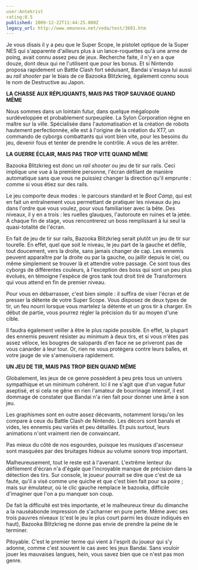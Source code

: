 ```yaml
---
user:Antekrist
rating:0.5
published: 2009-12-22T11:44:25.000Z
legacy_url: http://www.emunova.net/veda/test/3601.htm
---
```

Je vous disais il y a peu que le Super Scope, le pistolet optique de la Super NES qui s'apparente d'ailleurs plus à un lance-roquettes qu'à une arme de poing, avait connu assez peu de jeux. Recherche faite, il n'y en a que douze, dont deux qui ne l'utilisent que pour les bonus. Et si Nintendo proposa rapidement un Battle Clash fort séduisant, Bandai s'essaya lui aussi au _rail shooter_ par le biais de ce Bazooka Blitzkrieg, également connu sous le nom de Destructive au Japon.  

  

**LA CHASSE AUX RÉPLIQUANTS, MAIS PAS TROP SAUVAGE QUAND MÊME**  

Nous sommes dans un lointain futur, dans quelque mégalopole surdéveloppée et probablement surpeuplée. La Sylon Corporation règne en maître sur la ville. Spécialisée dans l'automatisation et la création de robots hautement perfectionnée, elle est à l'origine de la création du XT7, un commando de cyborgs combattants qui vont bien vite, pour les besoins du jeu, devenir fous et tenter de prendre le contrôle. A vous de les arrêter.  

  

**LA GUERRE ÉCLAIR, MAIS PAS TROP VITE QUAND MÊME**  

Bazooka Blitzkrieg est donc un _rail shooter_ ou jeu de tir sur rails. Ceci implique une vue à la première personne, l'écran défilant de manière automatique sans que vous ne puissiez changer la direction qu'il emprunte : comme si vous étiez sur des rails.  

Le jeu comporte deux modes : le parcours standard et le _Boot Camp_, qui est en fait un entraînement vous permettant de pratiquer les niveaux du jeu dans l'ordre que vous voulez, pour vous familiariser avec la bête. Des niveaux, il y en a trois : les ruelles glauques, l'autoroute en ruines et la jetée. A chaque fin de stage, vous rencontrerez un boss remplissant à lui seul la quasi-totalité de l'écran.  

En fait de jeu de tir sur rails, Bazooka Blitzkrieg serait plutôt un jeu de tir sur tourelle. En effet, quel que soit le niveau, le jeu part de la gauche et défile, tout doucement, vers la droite, sans jamais changer de cap. Les ennemis peuvent apparaître par la droite ou par la gauche, ou jaillir depuis le ciel, ou même simplement se trouver là et attendre votre passage. Ce sont tous des cyborgs de différentes couleurs, à l'exception des boss qui sont un peu plus évolués, en témoigne l'espèce de gros tank tout droit tiré de Transformers qui vous attend en fin de premier niveau.  

Pour vous en débarrasser, c'est bien simple : il suffira de viser l'écran et de presser la détente de votre Super Scope. Vous disposez de deux types de tir, un feu nourri lorsque vous martelez la détente et un gros tir à charger. En début de partie, vous pourrez régler la précision du tir au moyen d'une cible.  

Il faudra également veiller à être le plus rapide possible. En effet, la plupart des ennemis peuvent résister au minimum à deux tirs, et si vous n'êtes pas assez véloce, les bougres de salopards d'en face ne se priveront pas de vous canarder à leur tour. Or, rien ne vous protègera contre leurs balles, et votre jauge de vie s'amenuisera rapidement.  

  

**UN JEU DE TIR, MAIS PAS TROP BIEN QUAND MÊME**  

Globalement, les jeux de ce genre possèdent à peu près tous un univers sympathique et un minimum cohérent. Ici il ne s'agit que d'un vague futur aseptisé, et si cela ne gêne en rien l'amateur de bourrinage intensif, il est dommage de constater que Bandai n'a rien fait pour donner une âme à son jeu.  

Les graphismes sont en outre assez décevants, notamment lorsqu'on les compare à ceux du Battle Clash de Nintendo. Les décors sont banals et vides, les ennemis peu variés et peu détaillés. Et puis surtout, leurs animations n'ont vraiment rien de convaincant.  

Pas mieux du côté de nos esgourdes, puisque les musiques d'ascenseur sont masquées par des bruitages hideux au volume sonore trop important.  

Malheureusement, tout le reste est à l'avenant. L'extrême lenteur du défilement d'écran n'a d'égale que l'incroyable manque de précision dans la détection des tirs. Sur console, le joueur pourrait se dire que c'est de sa faute, qu'il a visé comme une quiche et que c'est bien fait pour sa poire ; mais sur émulateur, où le clic gauche remplace le bazooka, difficile d'imaginer que l'on a pu manquer son coup.  

De fait la difficulté est très importante, et le malheureux tireur du dimanche a la nauséabonde impression de s'acharner en pure perte. Même avec ses trois pauvres niveaux (c'est le jeu le plus court parmi les douze indiqués en haut), Bazooka Blitzkrieg ne donne pas envie de prendre la peine de le terminer.  

Pitoyable. C'est le premier terme qui vient à l'esprit du joueur qui s'y adonne, comme c'est souvent le cas avec les jeux Bandai. Sans vouloir jouer les mauvaises langues, hein, vous savez bien que ce n'est pas mon genre.